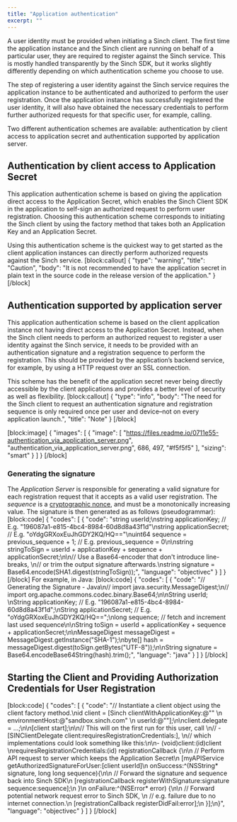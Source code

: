 ```yaml
---
title: "Application authentication"
excerpt: ""
---
```

A user identity must be provided when initiating a Sinch client. The first time the application instance and the Sinch client are running on behalf of a particular user, they are required to register against the Sinch service. This is mostly handled transparently by the Sinch SDK, but it works slightly differently depending on which authentication scheme you choose to use.

The step of registering a user identity against the Sinch service requires the application instance to be authenticated and authorized to perform the user registration. Once the application instance has successfully registered the user identity, it will also have obtained the necessary credentials to perform further authorized requests for that specific user, for example, calling.

Two different authentication schemes are available: authentication by client access to application secret and authentication supported by application server.

## Authentication by client access to Application Secret

This application authentication scheme is based on giving the application direct access to the Application Secret, which enables the Sinch Client SDK in the application to self-sign an authorized request to perform user registration. Choosing this authentication scheme corresponds to initiating the Sinch client by using the factory method that takes both an Application Key and an Application Secret.

Using this authentication scheme is the quickest way to get started as the client application instances can directly perform authorized requests against the Sinch service.
[block:callout]
{
  "type": "warning",
  "title": "Caution",
  "body": "It is not recommended to have the application secret in plain text in the source code in the release version of the application."
}
[/block]
## Authentication supported by application server

This application authentication scheme is based on the client application instance not having direct access to the Application Secret. Instead, when the Sinch client needs to perform an authorized request to register a user identity against the Sinch service, it needs to be provided with an authentication signature and a registration sequence to perform the registration. This should be provided by the application’s backend service, for example, by using a HTTP request over an SSL connection.

This scheme has the benefit of the application secret never being directly accessible by the client applications and provides a better level of security as well as flexibility.
[block:callout]
{
  "type": "info",
  "body": "The need for the Sinch client to request an authentication signature and registration sequence is only required once per user and device–not on every application launch.",
  "title": "Note"
}
[/block]

[block:image]
{
  "images": [
    {
      "image": [
        "https://files.readme.io/0711e55-authentication_via_application_server.png",
        "authentication_via_application_server.png",
        686,
        497,
        "#f5f5f5"
      ],
      "sizing": "smart"
    }
  ]
}
[/block]
### Generating the signature

The *Application Server* is responsible for generating a valid signature for each registration request that it accepts as a valid user registration. The *sequence* is a [cryptographic nonce](http://en.wikipedia.org/wiki/Cryptographic_nonce), and must be a monotonically increasing value. The signature is then generated as as follows (pseudogrammar):
[block:code]
{
  "codes": [
    {
      "code": "string userId;\nstring applicationKey; // E.g. \"196087a1-e815-4bc4-8984-60d8d8a43f1d\"\nstring applicationSecret; // E.g. \"oYdgGRXoxEuJhGDY2KQ/HQ==\"\nuint64 sequence = previous_sequence + 1; // E.g. previous_sequence = 0\n\nstring stringToSign = userId + applicationKey + sequence + applicationSecret;\n\n// Use a Base64-encoder that don't introduce line-breaks, \n// or trim the output signature afterwards.\nstring signature = Base64.encode(SHA1.digest(stringToSign));",
      "language": "objectivec"
    }
  ]
}
[/block]
For example, in Java:
[block:code]
{
  "codes": [
    {
      "code": "// Generating the Signature - Java\n// import java.security.MessageDigest;\n// import org.apache.commons.codec.binary.Base64;\n\nString userId; \nString applicationKey; // E.g. \"196087a1-e815-4bc4-8984-60d8d8a43f1d\";\nString applicationSecret; // E.g. \"oYdgGRXoxEuJhGDY2KQ/HQ==\";\nlong sequence; // fetch and increment last used sequence\n\nString toSign = userId + applicationKey + sequence + applicationSecret;\n\nMessageDigest messageDigest = MessageDigest.getInstance(\"SHA-1\");\nbyte[] hash = messageDigest.digest(toSign.getBytes(\"UTF-8\"));\n\nString signature = Base64.encodeBase64String(hash).trim();",
      "language": "java"
    }
  ]
}
[/block]
## Starting the Client and Providing Authorization Credentials for User Registration
[block:code]
{
  "codes": [
    {
      "code": "// Instantiate a client object using the client factory method.\nid<SINClient> client = [Sinch clientWithApplicationKey:@\"<application key>\" \n                                           environmentHost:@\"sandbox.sinch.com\" \n                                                    userId:@\"<user id>\"];\n\nclient.delegate = ...;\n\n[client start];\n\n// This will on the first run for this user, call \n// -[SINClientDelegate client:requiresRegistrationCredentials:], \n// which implementations could look something like this:\n\n- (void)client:(id<SINClient>)client \nrequiresRegistrationCredentials:(id<SINClientRegistration>) registrationCallback {\n\n  // Perform API request to server which keeps the Application Secret\n  [myAPIService getAuthorizedSignatureForUser:[client userId]\n  onSuccess:^(NSString* signature, long long sequence){\n\n    // Forward the signature and sequence back into Sinch SDK\n    [registrationCallback registerWithSignature:signature sequence:sequence];\n  }\n  onFailure:^(NSError* error) {\n\n    // Forward potential network request error to Sinch SDK, \n    // e.g. failure due to no internet connection.\n    [registrationCallback registerDidFail:error];\n  }];\n}",
      "language": "objectivec"
    }
  ]
}
[/block]